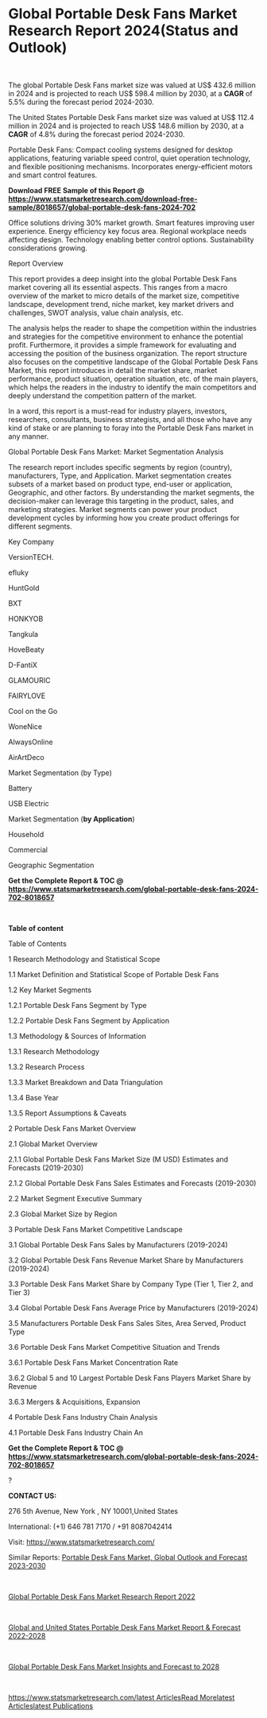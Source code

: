 <h1>Global Portable Desk Fans Market Research Report 2024(Status and Outlook)</h1><br/><p>The global Portable Desk Fans market size was valued at US$ 432.6 million in 2024 and is projected to reach US$ 598.4 million by 2030, at a <strong>CAGR</strong> of 5.5% during the forecast period 2024-2030.</p>
 
 
 
 <p>The United States Portable Desk Fans market size was valued at US$ 112.4 million in 2024 and is projected to reach US$ 148.6 million by 2030, at a <strong>CAGR</strong> of 4.8% during the forecast period 2024-2030.</p>
 
 
 
 <p>Portable Desk Fans: Compact cooling systems designed for desktop applications, featuring variable speed control, quiet operation technology, and flexible positioning mechanisms. Incorporates energy-efficient motors and smart control features.</p>
 
 
 
 <p><strong>Download FREE Sample of this Report @ <a href="https://www.statsmarketresearch.com/download-free-sample/8018657/global-portable-desk-fans-2024-702">https://www.statsmarketresearch.com/download-free-sample/8018657/global-portable-desk-fans-2024-702</a></strong></p>
 
 
 
 <p>Office solutions driving 30% market growth. Smart features improving user experience. Energy efficiency key focus area. Regional workplace needs affecting design. Technology enabling better control options. Sustainability considerations growing.</p>
 
 
 
 <p>Report Overview</p>
 
 
 
 <p>This report provides a deep insight into the global Portable Desk Fans market covering all its essential aspects. This ranges from a macro overview of the market to micro details of the market size, competitive landscape, development trend, niche market, key market drivers and challenges, SWOT analysis, value chain analysis, etc.</p>
 
 
 
 <p>The analysis helps the reader to shape the competition within the industries and strategies for the competitive environment to enhance the potential profit. Furthermore, it provides a simple framework for evaluating and accessing the position of the business organization. The report structure also focuses on the competitive landscape of the Global Portable Desk Fans Market, this report introduces in detail the market share, market performance, product situation, operation situation, etc. of the main players, which helps the readers in the industry to identify the main competitors and deeply understand the competition pattern of the market.</p>
 
 
 
 <p>In a word, this report is a must-read for industry players, investors, researchers, consultants, business strategists, and all those who have any kind of stake or are planning to foray into the Portable Desk Fans market in any manner.</p>
 
 
 
 <p>Global Portable Desk Fans Market: Market Segmentation Analysis</p>
 
 
 
 <p>The research report includes specific segments by region (country), manufacturers, Type, and Application. Market segmentation creates subsets of a market based on product type, end-user or application, Geographic, and other factors. By understanding the market segments, the decision-maker can leverage this targeting in the product, sales, and marketing strategies. Market segments can power your product development cycles by informing how you create product offerings for different segments.</p>
 
 
 
 <p>Key Company</p>
 
 
 
 <p>VersionTECH.</p>
 
 
 
 <p>efluky</p>
 
 
 
 <p>HuntGold</p>
 
 
 
 <p>BXT</p>
 
 
 
 <p>HONKYOB</p>
 
 
 
 <p>Tangkula</p>
 
 
 
 <p>HoveBeaty</p>
 
 
 
 <p>D-FantiX</p>
 
 
 
 <p>GLAMOURIC</p>
 
 
 
 <p>FAIRYLOVE</p>
 
 
 
 <p>Cool on the Go</p>
 
 
 
 <p>WoneNice</p>
 
 
 
 <p>AlwaysOnline</p>
 
 
 
 <p>AirArtDeco</p>
 
 
 
 <p>Market Segmentation (by Type)</p>
 
 
 
 <p>Battery</p>
 
 
 
 <p>USB Electric</p>
 
 
 
 <p>Market Segmentation (<strong>by Application</strong>)</p>
 
 
 
 <p>Household</p>
 
 
 
 <p>Commercial</p>
 
 
 
 <p>Geographic Segmentation</p>
 
 
 
 <div><b>Get the Complete Report & TOC @ <a href="https://www.statsmarketresearch.com/global-portable-desk-fans-2024-702-8018657">https://www.statsmarketresearch.com/global-portable-desk-fans-2024-702-8018657</a></b></div>
 
 
 
 <p><br />
 
 <b>Table of content</b></p>
 
 
 
 <p>Table of Contents<br />
 
 1 Research Methodology and Statistical Scope<br />
 
 1.1 Market Definition and Statistical Scope of Portable Desk Fans<br />
 
 1.2 Key Market Segments<br />
 
 1.2.1 Portable Desk Fans Segment by Type<br />
 
 1.2.2 Portable Desk Fans Segment by Application<br />
 
 1.3 Methodology & Sources of Information<br />
 
 1.3.1 Research Methodology<br />
 
 1.3.2 Research Process<br />
 
 1.3.3 Market Breakdown and Data Triangulation<br />
 
 1.3.4 Base Year<br />
 
 1.3.5 Report Assumptions & Caveats<br />
 
 2 Portable Desk Fans Market Overview<br />
 
 2.1 Global Market Overview<br />
 
 2.1.1 Global Portable Desk Fans Market Size (M USD) Estimates and Forecasts (2019-2030)<br />
 
 2.1.2 Global Portable Desk Fans Sales Estimates and Forecasts (2019-2030)<br />
 
 2.2 Market Segment Executive Summary<br />
 
 2.3 Global Market Size by Region<br />
 
 3 Portable Desk Fans Market Competitive Landscape<br />
 
 3.1 Global Portable Desk Fans Sales by Manufacturers (2019-2024)<br />
 
 3.2 Global Portable Desk Fans Revenue Market Share by Manufacturers (2019-2024)<br />
 
 3.3 Portable Desk Fans Market Share by Company Type (Tier 1, Tier 2, and Tier 3)<br />
 
 3.4 Global Portable Desk Fans Average Price by Manufacturers (2019-2024)<br />
 
 3.5 Manufacturers Portable Desk Fans Sales Sites, Area Served, Product Type<br />
 
 3.6 Portable Desk Fans Market Competitive Situation and Trends<br />
 
 3.6.1 Portable Desk Fans Market Concentration Rate<br />
 
 3.6.2 Global 5 and 10 Largest Portable Desk Fans Players Market Share by Revenue<br />
 
 3.6.3 Mergers & Acquisitions, Expansion<br />
 
 4 Portable Desk Fans Industry Chain Analysis<br />
 
 4.1 Portable Desk Fans Industry Chain An</p>
 
 
 
 <div><b>Get the Complete Report & TOC @ <a href="https://www.statsmarketresearch.com/global-portable-desk-fans-2024-702-8018657">https://www.statsmarketresearch.com/global-portable-desk-fans-2024-702-8018657</a></b></div>
 
 
 
 <p>? </p>
 
 
 
 <p><b>CONTACT US:</b><br />
 
 276 5th Avenue, New York , NY 10001,United States<br />
 
 International: (+1) 646 781 7170 / +91 8087042414<br />
 
 Visit: <a href="https://www.statsmarketresearch.com/">https://www.statsmarketresearch.com/</a><br />
 
 Similar Reports: <a href="https://www.statsmarketresearch.com/global-portable-desk-fans-2024-702-8018657">Portable Desk Fans Market, Global Outlook and Forecast 2023-2030</a><br />
 
 <br />
 
 <a href="https://www.statsmarketresearch.com/global-portable-desk-fans-2024-702-8018657">Global Portable Desk Fans Market Research Report 2022</a><br />
 
 <br />
 
 <a href="https://www.statsmarketresearch.com/global-portable-desk-fans-2024-702-8018657">Global and United States Portable Desk Fans Market Report & Forecast 2022-2028</a><br />
 
 <br />
 
 <a href="https://www.statsmarketresearch.com/global-portable-desk-fans-2024-702-8018657">Global Portable Desk Fans Market Insights and Forecast to 2028</a><br />
 
 <br />
 
 <a href="https://gyeongbokgung.com">https://www.statsmarketresearch.com/</a><a href="https://hallyeomaritime.com">latest Articles</a><a href="https://jingwansa.com">Read More</a><a href="https://nguoiviet.jp/">latest Articles</a><a href="https://www.intelmarketresearch.com/">latest Publications</a></p>